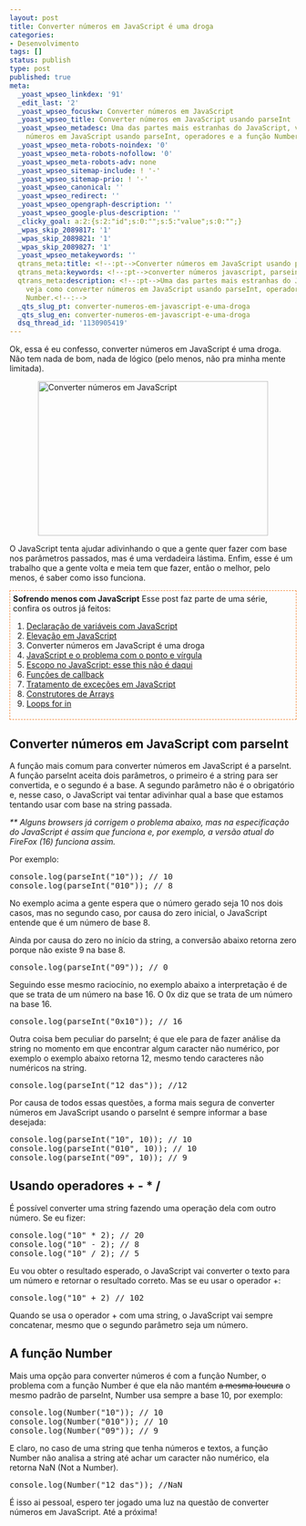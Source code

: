 ```yaml
---
layout: post
title: Converter números em JavaScript é uma droga
categories:
- Desenvolvimento
tags: []
status: publish
type: post
published: true
meta:
  _yoast_wpseo_linkdex: '91'
  _edit_last: '2'
  _yoast_wpseo_focuskw: Converter números em JavaScript
  _yoast_wpseo_title: Converter números em JavaScript usando parseInt
  _yoast_wpseo_metadesc: Uma das partes mais estranhas do JavaScript, veja como converter
    números em JavaScript usando parseInt, operadores e a função Number.
  _yoast_wpseo_meta-robots-noindex: '0'
  _yoast_wpseo_meta-robots-nofollow: '0'
  _yoast_wpseo_meta-robots-adv: none
  _yoast_wpseo_sitemap-include: ! '-'
  _yoast_wpseo_sitemap-prio: ! '-'
  _yoast_wpseo_canonical: ''
  _yoast_wpseo_redirect: ''
  _yoast_wpseo_opengraph-description: ''
  _yoast_wpseo_google-plus-description: ''
  _clicky_goal: a:2:{s:2:"id";s:0:"";s:5:"value";s:0:"";}
  _wpas_skip_2089817: '1'
  _wpas_skip_2089821: '1'
  _wpas_skip_2089827: '1'
  _yoast_wpseo_metakeywords: ''
  qtrans_meta:title: <!--:pt-->Converter números em JavaScript usando parseInt<!--:-->
  qtrans_meta:keywords: <!--:pt-->converter números javascript, parseint<!--:-->
  qtrans_meta:description: <!--:pt-->Uma das partes mais estranhas do JavaScript,
    veja como converter números em JavaScript usando parseInt, operadores e a função
    Number.<!--:-->
  _qts_slug_pt: converter-numeros-em-javascript-e-uma-droga
  _qts_slug_en: converter-numeros-em-javascript-e-uma-droga
  dsq_thread_id: '1130905419'
---
```

<!--:pt-->Ok, essa é eu confesso, converter números em JavaScript é uma droga. Não tem nada de bom, nada de lógico (pelo menos, não pra minha mente limitada).

<a href="http://templecoding.com/wp-content/uploads/2012/11/article-new_ehow_images_a08_5u_hc_use-javascript-display-prime-factors-800x800.jpg"><img style="border: 0px currentColor; padding-top: 0px; padding-right: 0px; padding-left: 0px; margin-right: auto; margin-left: auto; display: block; background-image: none;" title="Converter números em JavaScript" src="http://templecoding.com/wp-content/uploads/2012/11/article-new_ehow_images_a08_5u_hc_use-javascript-display-prime-factors-800x800_thumb.jpg" alt="Converter números em JavaScript" width="404" height="271" border="0" /></a>

O JavaScript tenta ajudar adivinhando o que a gente quer fazer com base nos parâmetros passados, mas é uma verdadeira lástima. Enfim, esse é um trabalho que a gente volta e meia tem que fazer, então o melhor, pelo menos, é saber como isso funciona.
<div style="margin: 5px 0px; border: #f48432 1px dashed; padding: 5px;"><strong>Sofrendo menos com JavaScript</strong>
Esse post faz parte de uma série, confira os outros já feitos:
<ol>
	<li><a href="http://templecoding.com/declarao-de-variveis-com-javascript/">Declaração de variáveis com JavaScript</a></li>
	<li><a href="http://templecoding.com/elevao-em-javascript/">Elevação em JavaScript</a></li>
	<li>Converter números em JavaScript é uma droga</li>
	<li><a href="http://templecoding.com/javascript-ponto-virgula/">JavaScript e o problema com o ponto e vírgula</a></li>
	<li><a href="http://templecoding.com/escopo-no-javascript/">Escopo no JavaScript: esse this não é daqui</a></li>
	<li><a href="http://templecoding.com/funcoes-de-callback-no-javascript/">Funções de callback</a></li>
	<li><a href="http://templecoding.com/tratamento-excecoes-javascript/">Tratamento de exceções em JavaScript</a></li>
	<li><a href="http://templecoding.com/construtores-de-arrays-do-javascript/">Construtores de Arrays</a></li>
	<li><a href="http://templecoding.com/loops-for-in-no-javascript/">Loops for in</a></li>
</ol>
</div>
<h2>Converter números em JavaScript com parseInt</h2>
A função mais comum para converter números em JavaScript é a parseInt. A função parseInt aceita dois parâmetros, o primeiro é a string para ser convertida, e o segundo é a base. A segundo parâmetro não é o obrigatório e, nesse caso, o JavaScript vai tentar adivinhar qual a base que estamos tentando usar com base na string passada.

<em>** Alguns browsers já corrigem o problema abaixo, mas na especificação do JavaScript é assim que funciona e, por exemplo, a versão atual do FireFox (16) funciona assim.</em>

Por exemplo:
<pre class="brush: js;">console.log(parseInt("10")); // 10
console.log(parseInt("010")); // 8</pre>
No exemplo acima a gente espera que o número gerado seja 10 nos dois casos, mas no segundo caso, por causa do zero inicial, o JavaScript entende que é um número de base 8.

Ainda por causa do zero no início da string, a conversão abaixo retorna zero porque não existe 9 na base 8.
<pre class="brush: js;">console.log(parseInt("09")); // 0</pre>
Seguindo esse mesmo raciocínio, no exemplo abaixo a interpretação é de que se trata de um número na base 16. O 0x diz que se trata de um número na base 16.
<pre class="brush: js;">console.log(parseInt("0x10")); // 16</pre>
Outra coisa bem peculiar do parseInt; é que ele para de fazer análise da string no momento em que encontrar algum caracter não numérico, por exemplo o exemplo abaixo retorna 12, mesmo tendo caracteres não numéricos na string.
<pre class="brush: js;">console.log(parseInt("12 das")); //12</pre>
Por causa de todos essas questões, a forma mais segura de converter números em JavaScript usando o parseInt é sempre informar a base desejada:
<pre class="brush: js;">console.log(parseInt("10", 10)); // 10
console.log(parseInt("010", 10)); // 10
console.log(parseInt("09", 10)); // 9</pre>
<h2>Usando operadores + - * /</h2>
É possível converter uma string fazendo uma operação dela com outro número. Se eu fizer:
<pre class="brush: js;">console.log("10" * 2); // 20
console.log("10" - 2); // 8
console.log("10" / 2); // 5</pre>
Eu vou obter o resultado esperado, o JavaScript vai converter o texto para um número e retornar o resultado correto. Mas se eu usar o operador +:
<pre class="brush: js;">console.log("10" + 2) // 102</pre>
Quando se usa o operador + com uma string, o JavaScript vai sempre concatenar, mesmo que o segundo parâmetro seja um número.
<h2>A função Number</h2>
Mais uma opção para converter números é com a função Number, o problema com a função Number é que ela não mantém <span style="text-decoration: line-through;">a mesma loucura</span> o mesmo padrão de parseInt, Number usa sempre a base 10, por exemplo:
<pre class="brush: js;">console.log(Number("10")); // 10
console.log(Number("010")); // 10
console.log(Number("09")); // 9</pre>
E claro, no caso de uma string que tenha números e textos, a função Number não analisa a string até achar um caracter não numérico, ela retorna NaN (Not a Number).
<pre class="brush: js;">console.log(Number("12 das")); //NaN</pre>
É isso ai pessoal, espero ter jogado uma luz na questão de converter números em JavaScript. Até a próxima!<!--:-->
